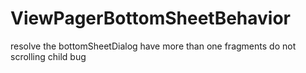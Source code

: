 # ViewPagerBottomSheetBehavior
resolve the bottomSheetDialog have more than one fragments do not scrolling child bug
